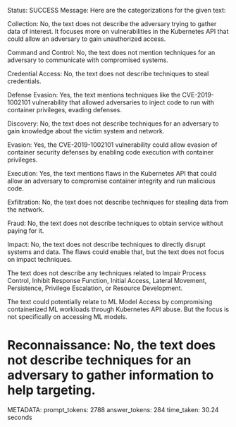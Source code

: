 Status: SUCCESS
Message:  Here are the categorizations for the given text:

Collection: No, the text does not describe the adversary trying to gather data of interest. It focuses more on vulnerabilities in the Kubernetes API that could allow an adversary to gain unauthorized access.

Command and Control: No, the text does not mention techniques for an adversary to communicate with compromised systems. 

Credential Access: No, the text does not describe techniques to steal credentials.

Defense Evasion: Yes, the text mentions techniques like the CVE-2019-1002101 vulnerability that allowed adversaries to inject code to run with container privileges, evading defenses.

Discovery: No, the text does not describe techniques for an adversary to gain knowledge about the victim system and network.

Evasion: Yes, the CVE-2019-1002101 vulnerability could allow evasion of container security defenses by enabling code execution with container privileges.  

Execution: Yes, the text mentions flaws in the Kubernetes API that could allow an adversary to compromise container integrity and run malicious code.

Exfiltration: No, the text does not describe techniques for stealing data from the network.

Fraud: No, the text does not describe techniques to obtain service without paying for it.  

Impact: No, the text does not describe techniques to directly disrupt systems and data. The flaws could enable that, but the text does not focus on impact techniques.  

The text does not describe any techniques related to Impair Process Control, Inhibit Response Function, Initial Access, Lateral Movement, Persistence, Privilege Escalation, or Resource Development.

The text could potentially relate to ML Model Access by compromising containerized ML workloads through Kubernetes API abuse. But the focus is not specifically on accessing ML models.

Reconnaissance: No, the text does not describe techniques for an adversary to gather information to help targeting.
================================================================================
METADATA:
prompt_tokens: 2788
answer_tokens: 284
time_taken: 30.24 seconds
